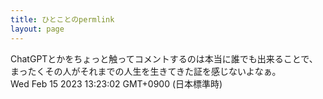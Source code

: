 ```yaml
---
title: ひとことのpermlink
layout: page
---
```

<div class="box" dt="1676434982053">
  ChatGPTとかをちょっと触ってコメントするのは本当に誰でも出来ることで、まったくその人がそれまでの人生を生きてきた証を感じないよなぁ。
  <div class="content is-small">Wed Feb 15 2023 13:23:02 GMT+0900 (日本標準時)</div>
</div>